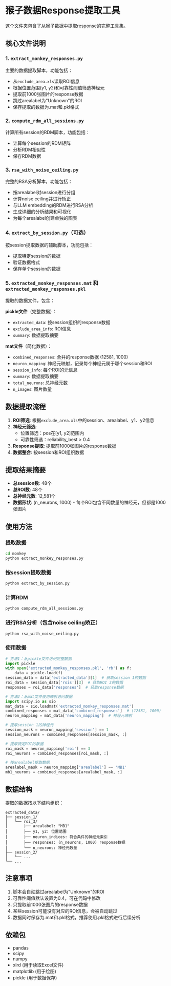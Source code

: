 # 猴子数据Response提取工具

这个文件夹包含了从猴子数据中提取response的完整工具集。

## 核心文件说明

### 1. `extract_monkey_responses.py`
主要的数据提取脚本，功能包括：
- 从`exclude_area.xls`读取ROI信息
- 根据位置范围(y1, y2)和可靠性阈值筛选神经元
- 提取前1000张图片的response数据
- 跳过arealabel为"Unknown"的ROI
- 保存提取的数据为.mat和.pkl格式

### 2. `compute_rdm_all_sessions.py`
计算所有session的RDM脚本，功能包括：
- 计算每个session的RDM矩阵
- 分析RDM相似性
- 保存RDM数据

### 3. `rsa_with_noise_ceiling.py`
完整的RSA分析脚本，功能包括：
- 按arealabel对session进行分组
- 计算noise ceiling并进行矫正
- 与LLM embedding的RDM进行RSA分析
- 生成详细的分析结果和可视化
- 为每个arealabel创建单独的图表

### 4. `extract_by_session.py`（可选）
按session提取数据的辅助脚本，功能包括：
- 提取特定session的数据
- 验证数据格式
- 保存单个session的数据

### 5. `extracted_monkey_responses.mat` 和 `extracted_monkey_responses.pkl`
提取的数据文件，包含：

**pickle文件**（完整数据）：
- `extracted_data`: 按session组织的response数据
- `exclude_area_info`: ROI信息
- `summary`: 数据提取摘要

**mat文件**（简化数据）：
- `combined_responses`: 合并的response数据 (12581, 1000)
- `neuron_mapping`: 神经元映射，记录每个神经元属于哪个session和ROI
- `session_info`: 每个ROI的元信息
- `summary`: 数据提取摘要
- `total_neurons`: 总神经元数
- `n_images`: 图片数量

## 数据提取流程

1. **ROI筛选**: 根据`exclude_area.xls`中的session、arealabel、y1、y2信息
2. **神经元筛选**: 
   - 位置筛选：pos在[y1, y2]范围内
   - 可靠性筛选：reliability_best > 0.4
3. **Response提取**: 提取前1000张图片的response数据
4. **数据整合**: 按session和ROI组织数据

## 提取结果摘要

- **总session数**: 48个
- **总ROI数**: 48个  
- **总神经元数**: 12,581个
- **数据形状**: (n_neurons, 1000) - 每个ROI包含不同数量的神经元，但都是1000张图片

## 使用方法

### 提取数据
```bash
cd monkey
python extract_monkey_responses.py
```

### 按session提取数据
```bash
python extract_by_session.py
```

### 计算RDM
```bash
python compute_rdm_all_sessions.py
```

### 进行RSA分析（包含noise ceiling矫正）
```bash
python rsa_with_noise_ceiling.py
```

### 使用数据
```python
# 方法1：从pickle文件访问完整数据
import pickle
with open('extracted_monkey_responses.pkl', 'rb') as f:
    data = pickle.load(f)
session_data = data['extracted_data'][1]  # 获取session 1的数据
roi_data = session_data['rois'][3]  # 获取ROI 3的数据
responses = roi_data['responses']  # 获取response数据

# 方法2：从mat文件使用映射访问数据
import scipy.io as sio
mat_data = sio.loadmat('extracted_monkey_responses.mat')
combined_responses = mat_data['combined_responses']  # (12581, 1000)
neuron_mapping = mat_data['neuron_mapping']  # 神经元映射

# 提取session 1的神经元
session_mask = neuron_mapping['session'] == 1
session_neurons = combined_responses[session_mask, :]

# 提取特定ROI的数据
roi_mask = neuron_mapping['roi'] == 3
roi_neurons = combined_responses[roi_mask, :]

# 按arealabel提取数据
arealabel_mask = neuron_mapping['arealabel'] == 'MB1'
mb1_neurons = combined_responses[arealabel_mask, :]
```

## 数据结构

提取的数据按以下结构组织：

```
extracted_data/
├── session_1/
│   └── roi_3/
│       ├── arealabel: "MB1"
│       ├── y1, y2: 位置范围
│       ├── neuron_indices: 符合条件的神经元索引
│       ├── responses: (n_neurons, 1000) response数据
│       └── n_neurons: 神经元数量
├── session_2/
│   └── ...
└── ...
```

## 注意事项

1. 脚本会自动跳过arealabel为"Unknown"的ROI
2. 可靠性阈值默认设置为0.4，可在代码中修改
3. 只提取前1000张图片的response数据
4. 某些session可能没有对应的ROI信息，会被自动跳过
5. 数据同时保存为.mat和.pkl格式，推荐使用.pkl格式进行后续分析

## 依赖包

- pandas
- scipy
- numpy
- xlrd (用于读取Excel文件)
- matplotlib (用于绘图)
- pickle (用于数据保存)
